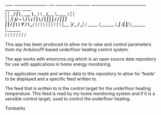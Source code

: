  ____ _________________ ___    _________  ________    ____________________________ ________  .____     
|    |   \_   _____/   |   \   \_   ___ \ \_____  \   \      \__    ___/\______   \\_____  \ |    |    
|    |   /|    __)/    ~    \  /    \  \/  /   |   \  /   |   \|    |    |       _/ /   |   \|    |    
|    |  / |     \ \    Y    /  \     \____/    |    \/    |    \    |    |    |   \/    |    \    |___ 
|______/  \___  /  \___|_  /    \______  /\_______  /\____|__  /____|    |____|_  /\_______  /_______ \
              \/         \/            \/         \/         \/                 \/         \/        \/
              
This app has been produced to allow me to view and control parameters from my Arduino/PI based underfloor heating control system.

The app works with emoncms.org which is an open source data repository for use with applications in home energy monitoring.

The application reads and writes data to this repository to allow for 'feeds' to be displayed and a specific feed written to.

The feed that is written to is the control target for the underfloor heating temperature. This feed is read by my home monitoring
system and if it is a sensible control target, used to control the underfloor heating.

Tombarks
